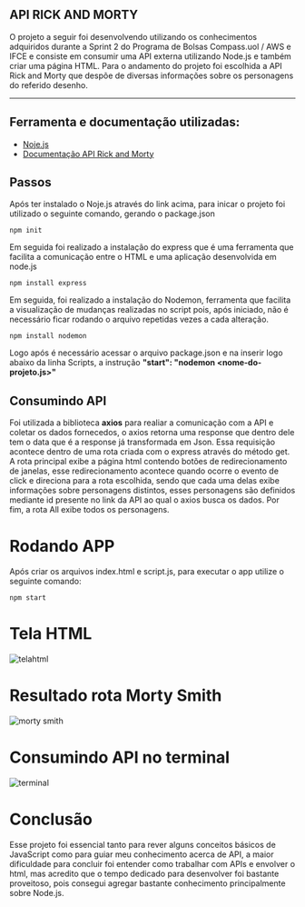 ## __API RICK AND MORTY__
O projeto a seguir foi desenvolvendo utilizando os conhecimentos adquiridos durante a Sprint 2 do Programa de Bolsas Compass.uol / AWS e IFCE e consiste em consumir uma API externa utilizando Node.js e também criar uma página HTML. Para o andamento do projeto foi escolhida a API Rick and Morty que despõe de diversas informações sobre os personagens do referido desenho.

---
## Ferramenta e documentação utilizadas:
- [Noje.js](https://nodejs.org/en/)
- [Documentação API Rick and Morty](https://rickandmortyapi.com/documentation/)

## Passos
Após ter instalado o Noje.js através do link acima, para inicar o projeto foi utilizado o seguinte comando, gerando o package.json
```
npm init 
```

Em seguida foi realizado a instalação do express que é uma ferramenta que facilita a comunicação entre o HTML e uma aplicação desenvolvida em node.js
```
npm install express
```

Em seguida, foi realizado a instalação do Nodemon, ferramenta que facilita a visualização de mudanças realizadas no script pois, após iniciado, não é necessário ficar rodando o arquivo repetidas vezes a cada alteração.
```
npm install nodemon
```
Logo após é necessário acessar o arquivo package.json e na inserir logo abaixo da linha Scripts, a instrução __"start": "nodemon <nome-do-projeto.js>"__

## Consumindo API 
Foi utilizada a biblioteca __axios__ para realiar a comunicação com a API e coletar os dados fornecedos, o axios retorna uma response que dentro dele tem o data que é a response já transformada em Json. Essa requisição acontece dentro de uma rota criada com o express através do método get. A rota principal exibe a página html contendo botões de redirecionamento de janelas, esse redirecionamento acontece quando ocorre o evento de click e direciona para a rota escolhida, sendo que cada uma delas exibe informações sobre personagens distintos, esses personagens são definidos mediante id presente no link da API ao qual o axios busca os dados. Por fim, a rota All exibe todos os personagens.

# Rodando APP
Após criar os arquivos index.html e script.js, para executar o app utilize o seguinte comando:
```
npm start
```

# Tela HTML
![telahtml](https://user-images.githubusercontent.com/103221427/208322071-1e58a377-bcfd-4376-a2d9-d6268fb4bda6.png)

# Resultado rota Morty Smith
![morty smith](https://user-images.githubusercontent.com/103221427/208322277-afab0bea-1d98-48e6-94c3-2a5ed6b43915.png)

# Consumindo API no terminal
![terminal](https://user-images.githubusercontent.com/103221427/208322330-d0a60e10-ae9e-4375-928c-1610d57e7daf.png)

# Conclusão
Esse projeto foi essencial tanto para rever alguns conceitos básicos de JavaScript como para guiar meu conhecimento acerca de API, a maior dificuldade para concluir foi entender como trabalhar com APIs e envolver o html, mas acredito que o tempo dedicado para desenvolver foi bastante proveitoso, pois consegui agregar bastante conhecimento principalmente sobre Node.js.

